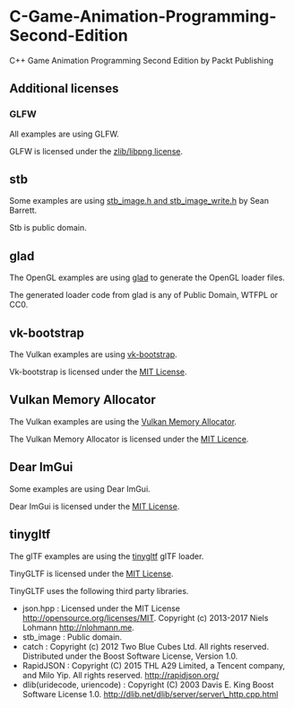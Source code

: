 # C-Game-Animation-Programming-Second-Edition
C++ Game Animation Programming Second Edition by Packt Publishing


## Additional licenses

### GLFW

All examples are using GLFW.

GLFW is licensed under the [zlib/libpng license](https://www.glfw.org/license.html).

## stb

Some examples are using [stb_image.h and stb_image_write.h](https://github.com/nothings/stb/) by Sean Barrett.

Stb is public domain.

## glad

The OpenGL examples are using [glad](https://github.com/Dav1dde/glad) to generate the OpenGL loader files.

The generated loader code from glad is any of Public Domain, WTFPL or CC0.

## vk-bootstrap

The Vulkan examples are using [vk-bootstrap](https://github.com/charles-lunarg/vk-bootstrap).

Vk-bootstrap is licensed under the [MIT License](https://github.com/charles-lunarg/vk-bootstrap/blob/master/LICENSE.txt).

## Vulkan Memory Allocator

The Vulkan examples are using the [Vulkan Memory Allocator](https://github.com/GPUOpen-LibrariesAndSDKs/VulkanMemoryAllocator).

The Vulkan Memory Allocator is licensed under the [MIT Licence](https://github.com/GPUOpen-LibrariesAndSDKs/VulkanMemoryAllocator/blob/master/LICENSE.txt).

## Dear ImGui

Some examples are using Dear ImGui.

Dear ImGui is licensed under the [MIT License](https://github.com/ocornut/imgui/blob/master/LICENSE).

## tinygltf

The glTF examples are using the [tinygltf](https://github.com/syoyo/tinygltf) glTF loader.

TinyGLTF is licensed under the [MIT License](https://github.com/syoyo/tinygltf/blob/release/LICENSE).

TinyGLTF uses the following third party libraries.

* json.hpp : Licensed under the MIT License <http://opensource.org/licenses/MIT>. Copyright (c) 2013-2017 Niels Lohmann <http://nlohmann.me>.
* stb\_image : Public domain.
* catch : Copyright (c) 2012 Two Blue Cubes Ltd. All rights reserved. Distributed under the Boost Software License, Version 1.0.
* RapidJSON : Copyright (C) 2015 THL A29 Limited, a Tencent company, and Milo Yip. All rights reserved. http://rapidjson.org/
* dlib(uridecode, uriencode) : Copyright (C) 2003  Davis E. King Boost Software License 1.0. http://dlib.net/dlib/server/server\_http.cpp.html
